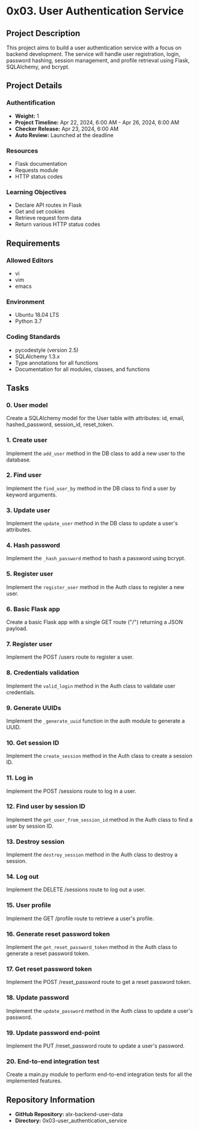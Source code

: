 # 0x03. User Authentication Service

## Project Description
This project aims to build a user authentication service with a focus on backend development. The service will handle user registration, login, password hashing, session management, and profile retrieval using Flask, SQLAlchemy, and bcrypt.

## Project Details

### Authentification

- **Weight:** 1
- **Project Timeline:** Apr 22, 2024, 6:00 AM - Apr 26, 2024, 6:00 AM
- **Checker Release:** Apr 23, 2024, 6:00 AM
- **Auto Review:** Launched at the deadline

### Resources
- Flask documentation
- Requests module
- HTTP status codes

### Learning Objectives
- Declare API routes in Flask
- Get and set cookies
- Retrieve request form data
- Return various HTTP status codes

## Requirements

### Allowed Editors
- vi
- vim
- emacs

### Environment
- Ubuntu 18.04 LTS
- Python 3.7

### Coding Standards
- pycodestyle (version 2.5)
- SQLAlchemy 1.3.x
- Type annotations for all functions
- Documentation for all modules, classes, and functions

## Tasks

### 0. User model
Create a SQLAlchemy model for the User table with attributes: id, email, hashed_password, session_id, reset_token.

### 1. Create user
Implement the `add_user` method in the DB class to add a new user to the database.

### 2. Find user
Implement the `find_user_by` method in the DB class to find a user by keyword arguments.

### 3. Update user
Implement the `update_user` method in the DB class to update a user's attributes.

### 4. Hash password
Implement the `_hash_password` method to hash a password using bcrypt.

### 5. Register user
Implement the `register_user` method in the Auth class to register a new user.

### 6. Basic Flask app
Create a basic Flask app with a single GET route ("/") returning a JSON payload.

### 7. Register user
Implement the POST /users route to register a user.

### 8. Credentials validation
Implement the `valid_login` method in the Auth class to validate user credentials.

### 9. Generate UUIDs
Implement the `_generate_uuid` function in the auth module to generate a UUID.

### 10. Get session ID
Implement the `create_session` method in the Auth class to create a session ID.

### 11. Log in
Implement the POST /sessions route to log in a user.

### 12. Find user by session ID
Implement the `get_user_from_session_id` method in the Auth class to find a user by session ID.

### 13. Destroy session
Implement the `destroy_session` method in the Auth class to destroy a session.

### 14. Log out
Implement the DELETE /sessions route to log out a user.

### 15. User profile
Implement the GET /profile route to retrieve a user's profile.

### 16. Generate reset password token
Implement the `get_reset_password_token` method in the Auth class to generate a reset password token.

### 17. Get reset password token
Implement the POST /reset_password route to get a reset password token.

### 18. Update password
Implement the `update_password` method in the Auth class to update a user's password.

### 19. Update password end-point
Implement the PUT /reset_password route to update a user's password.

### 20. End-to-end integration test
Create a main.py module to perform end-to-end integration tests for all the implemented features.

## Repository Information
- **GitHub Repository:** alx-backend-user-data
- **Directory:** 0x03-user_authentication_service
